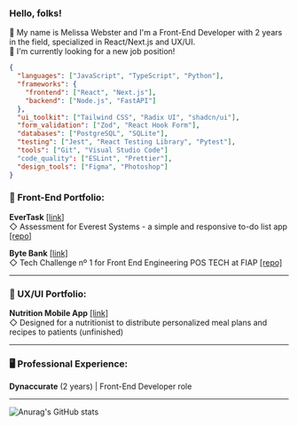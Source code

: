 ### Hello, folks! 
:ear_of_rice: My name is Melissa Webster and I'm a Front-End Developer with 2 years in the field, specialized in React/Next.js and UX/UI. <br />
:telescope: I'm currently looking for a new job position!

```json
{
  "languages": ["JavaScript", "TypeScript", "Python"],
  "frameworks": {
    "frontend": ["React", "Next.js"],
    "backend": ["Node.js", "FastAPI"]
  },
  "ui_toolkit": ["Tailwind CSS", "Radix UI", "shadcn/ui"],
  "form_validation": ["Zod", "React Hook Form"],
  "databases": ["PostgreSQL", "SQLite"],
  "testing": ["Jest", "React Testing Library", "Pytest"],
  "tools": ["Git", "Visual Studio Code"]
  "code_quality": ["ESLint", "Prettier"],
  "design_tools": ["Figma", "Photoshop"]
}
```
### :rice_scene: Front-End Portfolio:
__EverTask__ <a href="https://everest-ui-test-psi.vercel.app/" target="_blank">[link]</a><br> 
◇ Assessment for Everest Systems - a simple and responsive to-do list app <a href="https://github.com/melissawebster/everest-ui-test" target="_blank">[repo]</a><br>

__Byte Bank__ <a href="https://bytebank-pied.vercel.app/" target="_blank">[link]</a><br>
◇ Tech Challenge nº 1 for Front End Engineering POS TECH at FIAP <a href="https://github.com/melissawebster/bytebank" target="_blank">[repo]</a> <br>

<hr />

### :art: UX/UI Portfolio:
__Nutrition Mobile App__ <a href="https://www.figma.com/design/fE8xTzFuvoipGYZ7ZSqtYf/Nutrition-App?node-id=0-1&t=hY7T7C5FvTsEzHBP-1" target="_blank">[link]</a> <br>
◇ Designed for a nutritionist to distribute personalized meal plans and recipes to patients (unfinished)

<hr />

### 🖥️ Professional Experience:
__Dynaccurate__ (2 years) | Front-End Developer role

<hr />

![Anurag's GitHub stats](https://github-readme-stats.vercel.app/api?username=melissawebster&show_icons=true&theme=prussian)<p></p>


